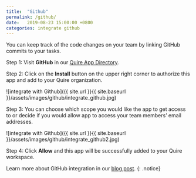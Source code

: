 ```yaml
---
title:  "Github"
permalink: /github/ 
date:   2019-08-23 15:00:00 +0800
categories: integrate github
---
```

You can keep track of the code changes on your team by linking GitHub commits to your tasks.

Step 1: Visit **GitHub** in our [Quire App Directory](https://quire.io//apps).

Step 2: Click on the **Install** button on the upper right corner to authorize this app and add to your Quire organization. 

![integrate with Github]({{ site.url }}{{ site.baseurl }}/assets/images/github/integrate_github.jpg)

Step 3: You can choose which scope you would like the app to get access to or decide if you would allow app to access your team members’ email addresses.

![integrate with Github]({{ site.url }}{{ site.baseurl }}/assets/images/github/integrate_github2.jpg)

Step 4: Click **Allow** and this app will be successfully added to your Quire workspace.

Learn more about GitHub integration in our [blog post](https://quire.io/blog/p/Hello-GitHub-We-are-Quire.html). 
{: .notice}